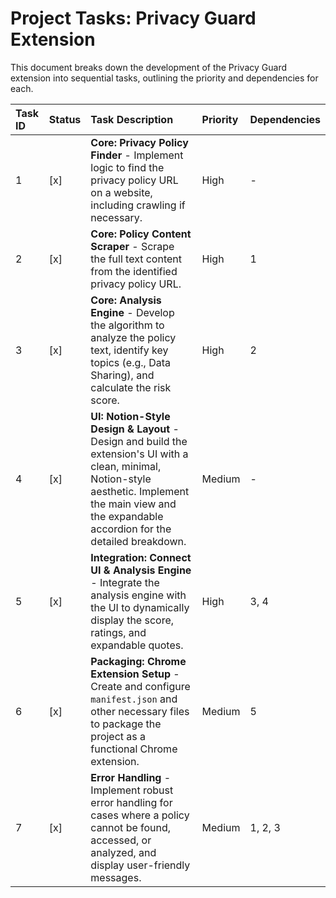 # Project Tasks: Privacy Guard Extension

This document breaks down the development of the Privacy Guard extension into sequential tasks, outlining the priority and dependencies for each.

| Task ID | Status | Task Description                                                                                                                            | Priority | Dependencies |
| :------ | :----- | :------------------------------------------------------------------------------------------------------------------------------------------ | :------- | :----------- |
| 1       | [x]    | **Core: Privacy Policy Finder** - Implement logic to find the privacy policy URL on a website, including crawling if necessary.               | High     | -            |
| 2       | [x]    | **Core: Policy Content Scraper** - Scrape the full text content from the identified privacy policy URL.                                       | High     | 1            |
| 3       | [x]    | **Core: Analysis Engine** - Develop the algorithm to analyze the policy text, identify key topics (e.g., Data Sharing), and calculate the risk score. | High     | 2            |
| 4       | [x]    | **UI: Notion-Style Design & Layout** - Design and build the extension's UI with a clean, minimal, Notion-style aesthetic. Implement the main view and the expandable accordion for the detailed breakdown. | Medium   | -            |
| 5       | [x]    | **Integration: Connect UI & Analysis Engine** - Integrate the analysis engine with the UI to dynamically display the score, ratings, and expandable quotes. | High     | 3, 4         |
| 6       | [x]    | **Packaging: Chrome Extension Setup** - Create and configure `manifest.json` and other necessary files to package the project as a functional Chrome extension. | Medium   | 5            |
| 7       | [x]    | **Error Handling** - Implement robust error handling for cases where a policy cannot be found, accessed, or analyzed, and display user-friendly messages. | Medium   | 1, 2, 3      |
